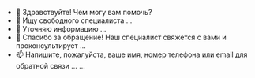 - 👋 Здравствуйте! Чем могу вам помочь?
- 👀 Ищу свободного специалиста ...
- 🌱 Уточняю информацию ...
- 💞️ Спасибо за обращение! Наш специалист свяжется с вами и проконсультирует ...
- 📫 Напишите, пожалуйста, ваше имя, номер телефона или email для обратной связи ... ...

<!---
lialia93/lialia93 is a ✨ special ✨ repository because its `README.md` (this file) appears on your GitHub profile.
You can click the Preview link to take a look at your changes.
--->
